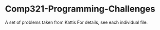 # Comp321-Programming-Challenges
A set of problems taken from Kattis
For details, see each individual file. 
